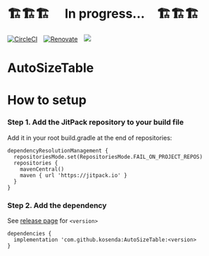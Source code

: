 # 🏗️🏗️🏗️　 In progress...　🏗️🏗️🏗️

[![CircleCI](https://circleci.com/gh/circleci/circleci-docs.svg?style=svg)](https://github.com/kosenda/AutoSizeTable)　[![Renovate](https://img.shields.io/badge/renovate-enabled-brightgreen.svg?style=flat)](https://renovatebot.com)　[![](https://jitpack.io/v/kosenda/AutoSizeTable.svg)](https://jitpack.io/#kosenda/AutoSizeTable)

# AutoSizeTable




# How to setup

### Step 1. Add the JitPack repository to your build file
Add it in your root build.gradle at the end of repositories:
```
dependencyResolutionManagement {
  repositoriesMode.set(RepositoriesMode.FAIL_ON_PROJECT_REPOS)
  repositories {
    mavenCentral()
    maven { url 'https://jitpack.io' }
  }
}
```

### Step 2. Add the dependency 
See [release page](https://github.com/kosenda/AutoSizeTable/releases) for `<version>`
```
dependencies {
  implementation 'com.github.kosenda:AutoSizeTable:<version>
}
```
